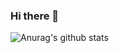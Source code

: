 ### Hi there 👋

![Anurag's github stats](https://github-readme-stats.vercel.app/api?username=JourBoon&show_icons=true&theme=radical)

<!--
**JourBoon/JourBoon** is a ✨ _special_ ✨ repository because its `README.md` (this file) appears on your GitHub profile.

Here are some ideas to get you started:

- 🔭 I’m currently working on java library called JHtmlLib!

-->
